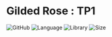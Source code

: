 # Gilded Rose : TP1

![GitHub](https://img.shields.io/github/license/ElRapt/GildedRose)
![Language](https://img.shields.io/badge/Language-Java-orange)
![Library](https://img.shields.io/badge/Engine-gradle-yellow)
![Size](https://img.shields.io/badge/Size-1MB-yellowgreen)
